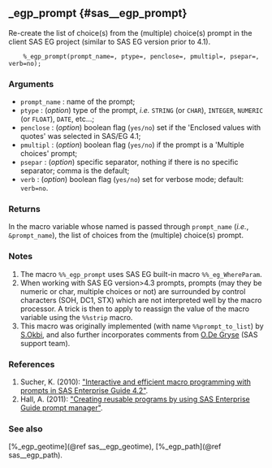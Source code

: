 ## _egp_prompt {#sas__egp_prompt}
Re-create the list of choice(s) from the (multiple) choice(s) prompt in the client SAS EG project
(similar to SAS EG version prior to 4.1).

~~~sas
	%_egp_prompt(prompt_name=, ptype=, penclose=, pmultipl=, psepar=, verb=no);
~~~

### Arguments
* `prompt_name` : name of the prompt;                                                              
* `ptype` : (_option_) type of the prompt, _i.e._ `STRING` (or `CHAR`), `INTEGER`, `NUMERIC`
	(or `FLOAT`), `DATE`, etc...;                                
* `penclose` : (_option_) boolean flag (`yes/no`) set if the 'Enclosed values with quotes' 
	was selected in SAS/EG 4.1;                     
* `pmultipl` : (_option_) boolean flag (`yes/no`) if the prompt is a 'Multiple choices' prompt;                                          
* `psepar` : (_option_) specific separator, nothing if there is no specific separator; comma 
	is the default;
* `verb` : (_option_) boolean flag (`yes/no`) set for verbose mode; default: `verb=no`.

### Returns
In the macro variable whose named is passed through `prompt_name` (_i.e._, `&prompt_name`), the 
list of choices from the (multiple) choice(s) prompt.

### Notes
1. The macro `%%_egp_prompt`  uses SAS EG built-in macro `%%_eg_WhereParam`.
2. When working with SAS EG version>4.3 prompts, prompts (may they be numeric or char, multiple 
choices or not) are surrounded by control characters (SOH, DC1, STX) which are not interpreted 
well by the macro processor. A trick is then to apply to reassign the value of the macro variable 
using the `%%strip` macro.
3. This macro was originally implemented (with name `%%prompt_to_list`) by 
<a href="mailto:Sami.OKBI@ext.ec.europa.eu">S.Okbi</a>,  and also further incorporates comments 
from <a href="mailto:Olivier.DE-GRYSE@ext.ec.europa.eu">O.De Gryse</a> (SAS support team). 

### References
1. Sucher, K. (2010): ["Interactive and efficient macro programming with prompts in SAS Enterprise Guide 4.2"](http://support.sas.com/resources/papers/proceedings10/036-2010.pdf).
2. Hall, A. (2011): ["Creating reusable programs by using SAS Enterprise Guide prompt manager"](http://support.sas.com/resources/papers/proceedings11/309-2011.pdf).

### See also
[%_egp_geotime](@ref sas__egp_geotime), [%_egp_path](@ref sas__egp_path).

